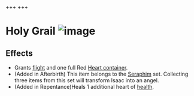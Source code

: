 +++
+++

 # Holy Grail ![image](/image/Holy_Grail.png) 

Effects
---------


* Grants [flight](/wiki/Flight "Flight") and one full Red [Heart container](/wiki/Heart_container "Heart container").
* (Added in Afterbirth) This item belongs to the [Seraphim](/wiki/Seraphim_(Transformation) "Seraphim (Transformation)") set. Collecting three items from this set will transform Isaac into an angel.
* (Added in Repentance)Heals 1 additional heart of [health](/wiki/Health "Health").


